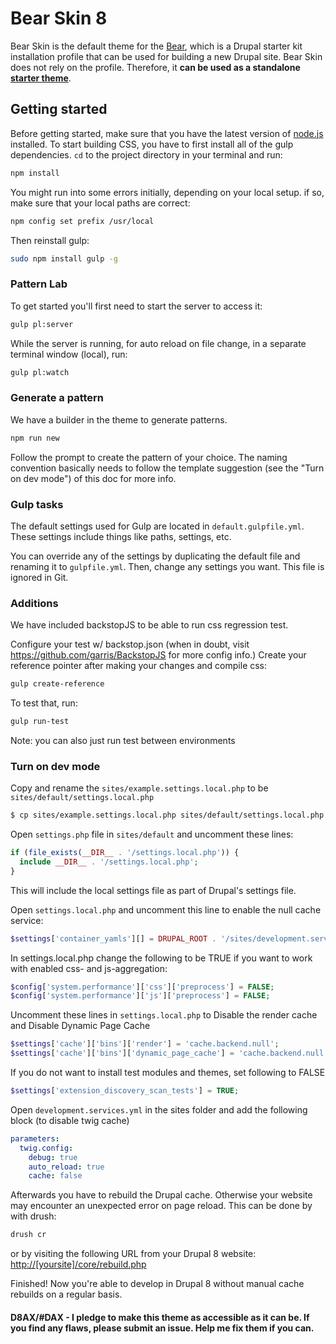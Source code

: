 # Bear Skin 8

Bear Skin is the default theme for the [Bear](https://github.com/zivtech/bear), which is a Drupal starter kit installation profile that can be used for building a new Drupal site. Bear Skin does not rely on the profile. Therefore, it **can be used as a standalone [starter theme](https://www.drupal.org/node/323993)**.

## Getting started
Before getting started, make sure that you have the latest version of [node.js](https://nodejs.org/en/) installed. To start building CSS, you have to first install all of the gulp dependencies. `cd` to the project directory in your terminal and run:
```sh
npm install
```

You might run into some errors initially, depending on your local setup. if so, make sure that your local paths are correct:
```sh
npm config set prefix /usr/local
```
Then reinstall gulp:
```sh
sudo npm install gulp -g
```

### Pattern Lab

To get started you'll first need to start the server to access it:
```sh
gulp pl:server
```
While the server is running, for auto reload on file change, in a separate terminal window (local), run:
```sh
gulp pl:watch
```

### Generate a pattern
We have a builder in the theme to generate patterns.
```sh
npm run new
```
Follow the prompt to create the pattern of your choice. The naming convention basically needs to follow the template suggestion (see the "Turn on dev mode") of this doc for more info.

### Gulp tasks
The default settings used for Gulp are located in `default.gulpfile.yml`. These settings include things like paths, settings, etc.

You can override any of the settings by duplicating the default file and renaming it to `gulpfile.yml`. Then, change any settings you want. This file is ignored in Git.


### Additions
We have included backstopJS to be able to run css regression test.

Configure your test w/ backstop.json (when in doubt, visit https://github.com/garris/BackstopJS for more config info.)
Create your reference pointer after making your changes and compile css:
```sh
gulp create-reference
```
To test that, run:
```sh
gulp run-test
```
Note: you can also just run test between environments


### Turn on dev mode

Copy and rename the `sites/example.settings.local.php` to be `sites/default/settings.local.php`
```sh
$ cp sites/example.settings.local.php sites/default/settings.local.php
```
Open `settings.php` file in `sites/default` and uncomment these lines:

```php
if (file_exists(__DIR__ . '/settings.local.php')) {
  include __DIR__ . '/settings.local.php';
}
```

This will include the local settings file as part of Drupal's settings file.

Open `settings.local.php` and uncomment this line to enable the null cache service:

```php
$settings['container_yamls'][] = DRUPAL_ROOT . '/sites/development.services.yml';
```

In settings.local.php change the following to be TRUE if you want to work with enabled css- and js-aggregation:

```php
$config['system.performance']['css']['preprocess'] = FALSE;
$config['system.performance']['js']['preprocess'] = FALSE;
```

Uncomment these lines in `settings.local.php` to Disable the render cache and Disable Dynamic Page Cache

```php
$settings['cache']['bins']['render'] = 'cache.backend.null';
$settings['cache']['bins']['dynamic_page_cache'] = 'cache.backend.null';
```

If you do not want to install test modules and themes, set following to FALSE

```php
$settings['extension_discovery_scan_tests'] = TRUE;
```

Open `development.services.yml` in the sites folder and add the following block (to disable twig cache)

```yaml
parameters:
  twig.config:
    debug: true
    auto_reload: true
    cache: false
```

Afterwards you have to rebuild the Drupal cache. Otherwise your website may encounter an unexpected error on page reload. This can be done by with drush:
```sh
drush cr
```
or by visiting the following URL from your Drupal 8 website:
[http://[yoursite]/core/rebuild.php](http://yoursite/core/rebuild.php)

Finished! Now you're able to develop in Drupal 8 without manual cache rebuilds on a regular basis.

#### D8AX/#DAX - I pledge to make this theme as accessible as it can be. If you find any flaws, please submit an issue. Help me fix them if you can.
